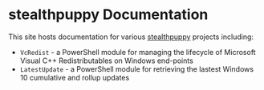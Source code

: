 # stealthpuppy Documentation

This site hosts documentation for various [stealthpuppy](https://stealthpuppy.com) projects including:

* `VcRedist` - a PowerShell module for managing the lifecycle of Microsoft Visual C++ Redistributables on Windows end-points
* `LatestUpdate` - a PowerShell module for retrieving the lastest Windows 10 cumulative and rollup updates
